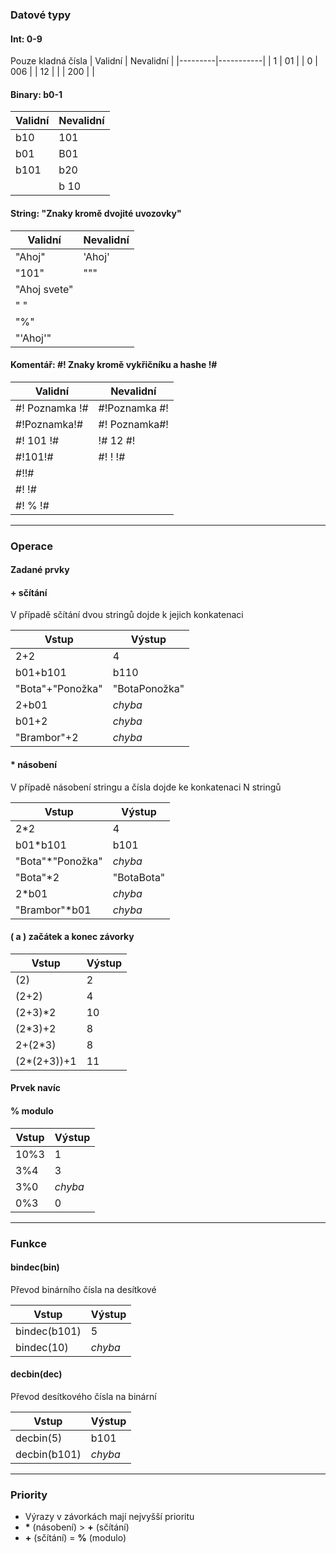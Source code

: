 
### Datové typy
#### Int: 0-9
Pouze kladná čísla
| Validní | Nevalidní |
|---------|-----------|
| 1       | 01        |
| 0       | 006       |
| 12      |           |
| 200     |           |

#### Binary: b0-1
| Validní | Nevalidní |
|---------|-----------|
| b10     | 101       |
| b01     | B01       |
| b101    | b20       |
|         | b 10      |

#### String: "Znaky kromě dvojité uvozovky"
| Validní        | Nevalidní |
|----------------|-----------|
| "Ahoj"         | 'Ahoj'    |
| "101"          | """       |
| "Ahoj svete"   |           |
| " "            |           |
| "%"            |           |
| "'Ahoj'"       |           |

#### Komentář: #! Znaky kromě vykřičníku a hashe !#
| Validní        | Nevalidní     |
|----------------|---------------|
| #! Poznamka !# | #!Poznamka #! |
| #!Poznamka!#   | #! Poznamka#! |
| #! 101 !#      | !# 12 #!      |
| #!101!#        | #! ! !#       |
| #!!#           |               |
| #! !#          |               |
| #! % !#        |               |

---

### Operace
#### Zadané prvky
#### **+** sčítání

V případě sčítání dvou stringů dojde k jejich konkatenaci

| Vstup            | Výstup        |
|------------------|---------------|
| 2+2              | 4             |
| b01+b101         | b110          |
| "Bota"+"Ponožka" | "BotaPonožka" |
| 2+b01            | *chyba*       |
| b01+2            | *chyba*       |
| "Brambor"+2      | *chyba*       |

#### **\*** násobení

V případě násobení stringu a čísla dojde ke konkatenaci N stringů

| Vstup             | Výstup        |
|-------------------|---------------|
| 2\*2              | 4             |
| b01\*b101         | b101          |
| "Bota"\*"Ponožka" | *chyba*       |
| "Bota"\*2         | "BotaBota"    |
| 2\*b01            | *chyba*       |
| "Brambor"\*b01    | *chyba*       |

#### **(** a **)** začátek a konec závorky

| Vstup             | Výstup        |
|-------------------|---------------|
| (2)               | 2             |
| (2+2)             | 4             |
| (2+3)\*2          | 10            |
| (2\*3)+2          | 8             |
| 2+(2\*3)          | 8             |
| (2\*(2+3))+1      | 11            |

#### Prvek navíc
#### **%** modulo

| Vstup             | Výstup        |
|-------------------|---------------|
| 10%3              | 1             |
| 3%4               | 3             |
| 3%0               | *chyba*       |
| 0%3               | 0             |

---

### Funkce
#### **bindec(bin)**

Převod binárního čísla na desítkové

| Vstup             | Výstup        |
|-------------------|---------------|
| bindec(b101)      | 5             |
| bindec(10)        | *chyba*       |

#### **decbin(dec)**

Převod desítkového čísla na binární

| Vstup             | Výstup        |
|-------------------|---------------|
| decbin(5)         | b101          |
| decbin(b101)      | *chyba*       |

---

### Priority
- Výrazy v závorkách mají nejvyšší prioritu
- **\*** (násobení) > **+** (sčítání)
- **+** (sčítání) = **%** (modulo)

